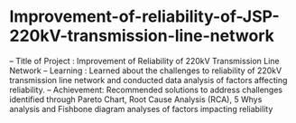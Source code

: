 # Improvement-of-reliability-of-JSP-220kV-transmission-line-network
– Title of Project : Improvement of Reliability of 220kV Transmission Line Network
– Learning : Learned about the challenges to reliability of 220kV transmission line network and conducted data
analysis of factors affecting reliability.
– Achievement: Recommended solutions to address challenges identified through Pareto Chart, Root Cause Analysis
(RCA), 5 Whys analysis and Fishbone diagram analyses of factors impacting reliability
